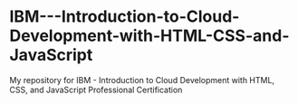 # IBM---Introduction-to-Cloud-Development-with-HTML-CSS-and-JavaScript
My repository for IBM - Introduction to Cloud Development with HTML, CSS, and JavaScript Professional Certification

